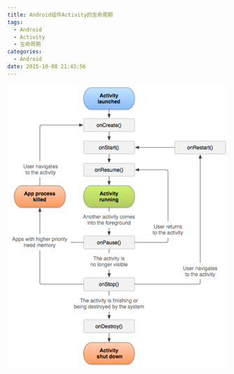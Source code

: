 ```yaml
---
title: Android组件Activity的生命周期
tags:
  - Android
  - Activity
  - 生命周期
categories:
  - Android
date: 2015-10-08 21:43:56
---
```


![Preview](11/1.png)